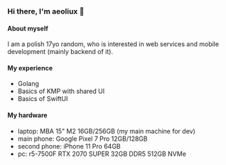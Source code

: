 ### Hi there, I'm aeoliux :wave:

#### About myself
I am a polish 17yo random, who is interested in web services and mobile development (mainly backend of it).

#### My experience
- Golang
- Basics of KMP with shared UI
- Basics of SwiftUI

#### My hardware
- laptop: MBA 15" M2 16GB/256GB (my main machine for dev)
- main phone: Google Pixel 7 Pro 12GB/128GB
- second phone: iPhone 11 Pro 64GB
- pc: r5-7500F RTX 2070 SUPER 32GB DDR5 512GB NVMe
